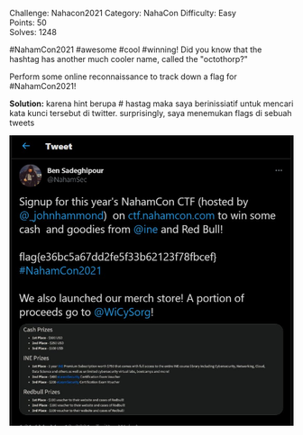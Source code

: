 Challenge:  Nahacon2021
Category:  NahaCon
Difficulty: Easy  
Points: 50  
Solves: 1248

#NahamCon2021 #awesome #cool #winning! Did you know that the hashtag has another much cooler name, called the "octothorp?"

Perform some online reconnaissance to track down a flag for #NahamCon2021!

**Solution:**
karena hint berupa # hastag maka saya berinissiatif untuk mencari kata kunci tersebut di twitter. surprisingly, saya menemukan flags di sebuah tweets

<img src="img/nahacon.jpg">
